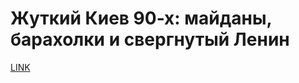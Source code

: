 # Жуткий Киев 90-х: майданы, барахолки и свергнутый Ленин



[LINK](https://varlamov.ru/3035420.html)